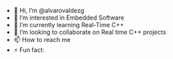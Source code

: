 - 👋 Hi, I’m @alvarovaldezg
- 👀 I’m interested in Embedded Software
- 🌱 I’m currently learning Real-Time C++
- 💞️ I’m looking to collaborate on Real time C++ projects
- 📫 How to reach me 
- ⚡ Fun fact: 

<!---
alvarovaldezg/alvarovaldezg is a ✨ special ✨ repository because its `README.md` (this file) appears on your GitHub profile.
You can click the Preview link to take a look at your changes.
--->

